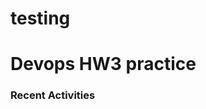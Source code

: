 # testing

#  Devops HW3 practice
### Recent Activities
<!--START_SECTION:activity-->
<!--END_SECTION:activity-->
